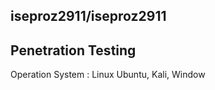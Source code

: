 **iseproz2911/iseproz2911** 
---
Penetration Testing
---
Operation System : Linux Ubuntu, Kali, Window
